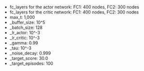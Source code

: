 * fc_layers for the actor network: FC1: 400 nodes, FC2: 300 nodes
* fc_layers for the critic network: FC1: 400 nodes, FC2: 300 nodes
* max_t: 1,000
* \_buffer_size: 10^5
* \_batch_size: 128
* \_lr_actor: 10^-3
* \_lr_critic: 10^-3
* \_gamma: 0.99
* \_tau: 10^-3
* \_noise_decay: 0.999
* \_target_score: 30.0
* \_target_episodes: 100
